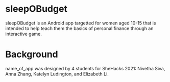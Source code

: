 # sleepOBudget

sleepOBudget is an Android app targetted for women aged 10-15 that is intended to help teach them the basics of personal finance through an interactive game.

# Background
name_of_app was designed by 4 students for SheHacks 2021: Nivetha Siva, Anna Zhang, Katelyn Ludington, and Elizabeth Li. 
